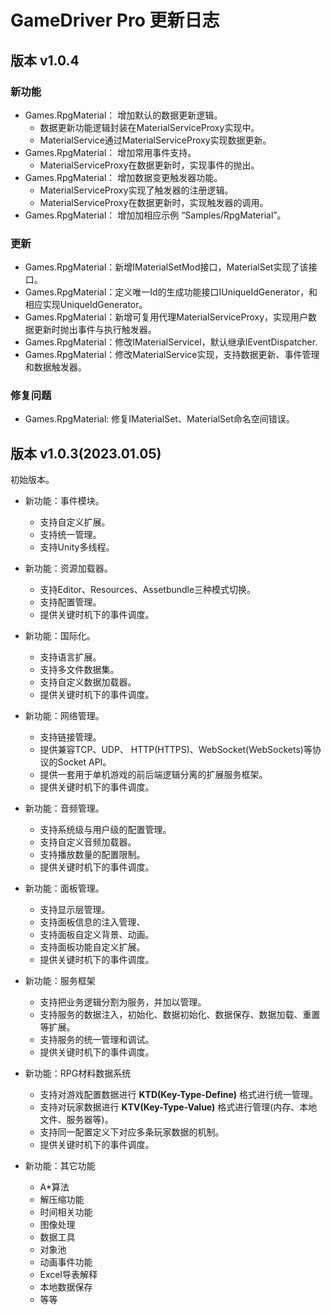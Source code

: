 # GameDriver Pro 更新日志

## 版本 v1.0.4

### 新功能

+ Games.RpgMaterial： 增加默认的数据更新逻辑。
  + 数据更新功能逻辑封装在MaterialServiceProxy实现中。
  + MaterialService通过MaterialServiceProxy实现数据更新。
+ Games.RpgMaterial： 增加常用事件支持。
  + MaterialServiceProxy在数据更新时，实现事件的抛出。
+ Games.RpgMaterial： 增加数据变更触发器功能。  
  + MaterialServiceProxy实现了触发器的注册逻辑。
  + MaterialServiceProxy在数据更新时，实现触发器的调用。
+ Games.RpgMaterial： 增加加相应示例 “Samples/RpgMaterial”。  

### 更新

+ Games.RpgMaterial：新增IMaterialSetMod接口，MaterialSet实现了该接口。  
+ Games.RpgMaterial：定义唯一Id的生成功能接口IUniqueIdGenerator，和相应实现UniqueIdGenerator。  
+ Games.RpgMaterial：新增可复用代理MaterialServiceProxy，实现用户数据更新时抛出事件与执行触发器。  
+ Games.RpgMaterial：修改IMaterialServicel，默认继承IEventDispatcher.  
+ Games.RpgMaterial：修改MaterialService实现，支持数据更新、事件管理和数据触发器。  

### 修复问题

+ Games.RpgMaterial: 修复IMaterialSet、MaterialSet命名空间错误。  

## 版本 v1.0.3(2023.01.05)

初始版本。  

+ 新功能：事件模块。
  + 支持自定义扩展。
  + 支持统一管理。
  + 支持Unity多线程。

+ 新功能：资源加载器。
  + 支持Editor、Resources、Assetbundle三种模式切换。
  + 支持配置管理。
  + 提供关键时机下的事件调度。

+ 新功能：国际化。
  + 支持语言扩展。
  + 支持多文件数据集。
  + 支持自定义数据加载器。
  + 提供关键时机下的事件调度。

+ 新功能：网络管理。
  + 支持链接管理。
  + 提供兼容TCP、UDP、 HTTP(HTTPS)、WebSocket(WebSockets)等协议的Socket API。
  + 提供一套用于单机游戏的前后端逻辑分离的扩展服务框架。
  + 提供关键时机下的事件调度。

+ 新功能：音频管理。
  + 支持系统级与用户级的配置管理。
  + 支持自定义音频加载器。
  + 支持播放数量的配置限制。
  + 提供关键时机下的事件调度。

+ 新功能：面板管理。
  + 支持显示层管理。
  + 支持面板信息的注入管理、
  + 支持面板自定义背景、动画。
  + 支持面板功能自定义扩展。
  + 提供关键时机下的事件调度。

+ 新功能：服务框架
  + 支持把业务逻辑分割为服务，并加以管理。
  + 支持服务的数据注入，初始化、数据初始化、数据保存、数据加载、重置等扩展。
  + 支持服务的统一管理和调试。
  + 提供关键时机下的事件调度。

+ 新功能：RPG材料数据系统
  + 支持对游戏配置数据进行 **KTD(Key-Type-Define)** 格式进行统一管理。
  + 支持对玩家数据进行  **KTV(Key-Type-Value)** 格式进行管理(内存、本地文件、服务器等)。
  + 支持同一配置定义下对应多条玩家数据的机制。
  + 提供关键时机下的事件调度。

+ 新功能：其它功能
  + A\*算法
  + 解压缩功能
  + 时间相关功能
  + 图像处理
  + 数据工具
  + 对象池
  + 动画事件功能
  + Excel导表解释
  + 本地数据保存
  + 等等
